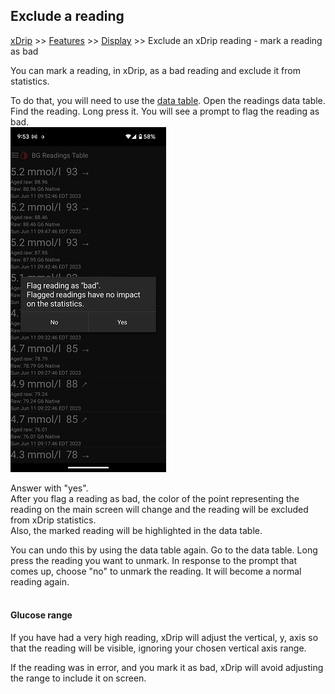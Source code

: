 ## Exclude a reading
[xDrip](../../README.md) >> [Features](../Features_page.md) >> [Display](./Display.md) >> Exclude an xDrip reading - mark a reading as bad  
  
You can mark a reading, in xDrip, as a bad reading and exclude it from statistics.  
  
To do that, you will need to use the [data table](../Datatables.md).  Open the readings data table.  Find the reading.  Long press it.  You will see a prompt to flag the reading as bad.  
![](./images/FlagAsBad.png)  
  
Answer with "yes".  
After you flag a reading as bad, the color of the point representing the reading on the main screen will change and the reading will be excluded from xDrip statistics.  
Also, the marked reading will be highlighted in the data table.  
  
You can undo this by using the data table again.  Go to the data table.  Long press the reading you want to unmark.  In response to the prompt that comes up, choose "no" to unmark the reading.  It will become a normal reading again.  
<br/>  
  
#### **Glucose range**  
If you have had a very high reading, xDrip will adjust the vertical, y, axis so that the reading will be visible, ignoring your chosen vertical axis range.  
  
If the reading was in error, and you mark it as bad, xDrip will avoid adjusting the range to include it on screen.  
  
